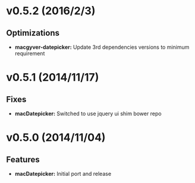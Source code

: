 # v0.5.2 (2016/2/3)
## Optimizations
- **macgyver-datepicker:** Update 3rd dependencies versions to minimum requirement


# v0.5.1 (2014/11/17)
## Fixes
- **macDatepicker:** Switched to use jquery ui shim bower repo


# v0.5.0 (2014/11/04)
## Features
- **macDatepicker:** Initial port and release
